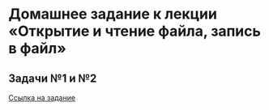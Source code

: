 # Домашнее задание к лекции «Открытие и чтение файла, запись в файл»
## Задачи №1 и №2

[Ссылка на задание](https://github.com/netology-code/py-homeworks-basic/tree/master/7.files)
